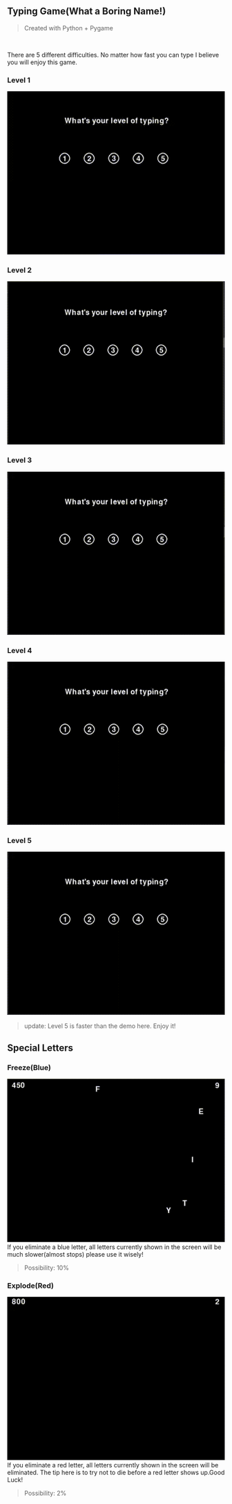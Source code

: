 ## Typing Game(What a Boring Name!)

> Created with Python + Pygame

<br>

There are 5 different difficulties. No matter how fast you can type I believe you will enjoy this game.

### Level 1

![](./demos/1.gif)

### Level 2

![](./demos/2.gif)

### Level 3

![](./demos/3.gif)

### Level 4

![](./demos/4.gif)

### Level 5

![](./demos/5.gif)

> update: Level 5 is faster than the demo here. Enjoy it!

## Special Letters

### Freeze(Blue)

![](./demos/blue.gif)
If you eliminate a blue letter, all letters currently shown in the screen will be much slower(almost stops) please use it wisely!<br>

> Possibility: 10%

### Explode(Red)

![](./demos/red.gif)
If you eliminate a red letter, all letters currently shown in the screen will be eliminated. The tip here is to try not to die before a red letter shows up.Good Luck!<br>

> Possibility: 2%
